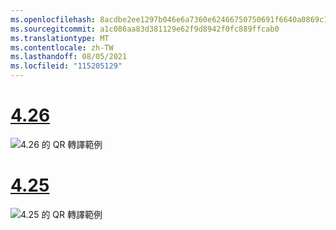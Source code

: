 ```yaml
---
ms.openlocfilehash: 8acdbe2ee1297b046e6a7360e62466750750691f6640a0869c17a5d25c7fc5fd
ms.sourcegitcommit: a1c086aa83d381129e62f9d8942f0fc889ffcab0
ms.translationtype: MT
ms.contentlocale: zh-TW
ms.lasthandoff: 08/05/2021
ms.locfileid: "115205129"
---
```

# <a name="426"></a>[4.26](#tab/426)

![4\.26 的 QR 轉譯範例](../images/qr-codes-img-02.png)

# <a name="425"></a>[4.25](#tab/425)

![4\.25 的 QR 轉譯範例](../images/unreal-qr-render.PNG)

